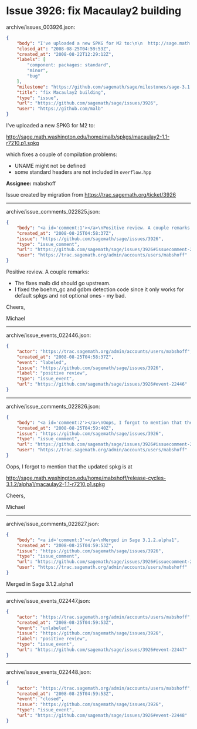 # Issue 3926: fix Macaulay2 building

archive/issues_003926.json:
```json
{
    "body": "I've uploaded a new SPKG for M2 to:\n\n  http://sage.math.washington.edu/home/malb/spkgs/macaulay2-1.1-r7210.p1.spkg\n\nwhich fixes a couple of compilation problems:\n\n* UNAME might not be defined\n* some standard headers are not included in `overflow.hpp`\n\n**Assignee:** mabshoff\n\nIssue created by migration from https://trac.sagemath.org/ticket/3926\n\n",
    "closed_at": "2008-08-25T04:59:53Z",
    "created_at": "2008-08-22T12:29:12Z",
    "labels": [
        "component: packages: standard",
        "minor",
        "bug"
    ],
    "milestone": "https://github.com/sagemath/sage/milestones/sage-3.1.2",
    "title": "fix Macaulay2 building",
    "type": "issue",
    "url": "https://github.com/sagemath/sage/issues/3926",
    "user": "https://github.com/malb"
}
```
I've uploaded a new SPKG for M2 to:

  http://sage.math.washington.edu/home/malb/spkgs/macaulay2-1.1-r7210.p1.spkg

which fixes a couple of compilation problems:

* UNAME might not be defined
* some standard headers are not included in `overflow.hpp`

**Assignee:** mabshoff

Issue created by migration from https://trac.sagemath.org/ticket/3926





---

archive/issue_comments_022825.json:
```json
{
    "body": "<a id='comment:1'></a>\nPositive review. A couple remarks:\n\n* The fixes malb did should go upstream.\n* I fixed the boehm_gc and gdbm detection code since it only works for default spkgs and not optional ones - my bad.\n\nCheers,\n\nMichael",
    "created_at": "2008-08-25T04:58:37Z",
    "issue": "https://github.com/sagemath/sage/issues/3926",
    "type": "issue_comment",
    "url": "https://github.com/sagemath/sage/issues/3926#issuecomment-22825",
    "user": "https://trac.sagemath.org/admin/accounts/users/mabshoff"
}
```

<a id='comment:1'></a>
Positive review. A couple remarks:

* The fixes malb did should go upstream.
* I fixed the boehm_gc and gdbm detection code since it only works for default spkgs and not optional ones - my bad.

Cheers,

Michael



---

archive/issue_events_022446.json:
```json
{
    "actor": "https://trac.sagemath.org/admin/accounts/users/mabshoff",
    "created_at": "2008-08-25T04:58:37Z",
    "event": "labeled",
    "issue": "https://github.com/sagemath/sage/issues/3926",
    "label": "positive review",
    "type": "issue_event",
    "url": "https://github.com/sagemath/sage/issues/3926#event-22446"
}
```



---

archive/issue_comments_022826.json:
```json
{
    "body": "<a id='comment:2'></a>\nOops, I forgot to mention that the updated spkg is at \n\nhttp://sage.math.washington.edu/home/mabshoff/release-cycles-3.1.2/alpha1/macaulay2-1.1-r7210.p1.spkg\n\nCheers,\n\nMichael",
    "created_at": "2008-08-25T04:59:40Z",
    "issue": "https://github.com/sagemath/sage/issues/3926",
    "type": "issue_comment",
    "url": "https://github.com/sagemath/sage/issues/3926#issuecomment-22826",
    "user": "https://trac.sagemath.org/admin/accounts/users/mabshoff"
}
```

<a id='comment:2'></a>
Oops, I forgot to mention that the updated spkg is at 

http://sage.math.washington.edu/home/mabshoff/release-cycles-3.1.2/alpha1/macaulay2-1.1-r7210.p1.spkg

Cheers,

Michael



---

archive/issue_comments_022827.json:
```json
{
    "body": "<a id='comment:3'></a>\nMerged in Sage 3.1.2.alpha1",
    "created_at": "2008-08-25T04:59:53Z",
    "issue": "https://github.com/sagemath/sage/issues/3926",
    "type": "issue_comment",
    "url": "https://github.com/sagemath/sage/issues/3926#issuecomment-22827",
    "user": "https://trac.sagemath.org/admin/accounts/users/mabshoff"
}
```

<a id='comment:3'></a>
Merged in Sage 3.1.2.alpha1



---

archive/issue_events_022447.json:
```json
{
    "actor": "https://trac.sagemath.org/admin/accounts/users/mabshoff",
    "created_at": "2008-08-25T04:59:53Z",
    "event": "unlabeled",
    "issue": "https://github.com/sagemath/sage/issues/3926",
    "label": "positive review",
    "type": "issue_event",
    "url": "https://github.com/sagemath/sage/issues/3926#event-22447"
}
```



---

archive/issue_events_022448.json:
```json
{
    "actor": "https://trac.sagemath.org/admin/accounts/users/mabshoff",
    "created_at": "2008-08-25T04:59:53Z",
    "event": "closed",
    "issue": "https://github.com/sagemath/sage/issues/3926",
    "type": "issue_event",
    "url": "https://github.com/sagemath/sage/issues/3926#event-22448"
}
```
